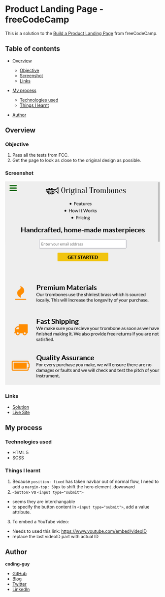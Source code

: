 # Product Landing Page - freeCodeCamp

This is a solution to the [Build a Product Landing Page](https://www.freecodecamp.org/learn/responsive-web-design/responsive-web-design-projects/build-a-product-landing-page) from freeCodeCamp.

## Table of contents

- [Overview](#overview)
  - [Objective](#objective)
  - [Screenshot](#screenshot)
  - [Links](#links)
- [My process](#my-process)

  - [Technologies used](#technologies-used)
  - [Things I learnt](#things-i-learnt)

- [Author](#author)

## Overview

### Objective

1. Pass all the tests from FCC.
2. Get the page to look as close to the original design as possible.

### Screenshot

![sceenshot](./fcc-product-landing-page.png)

### Links

- [Solution](https://github.com/1codingguy/fcc-responsive-projects/tree/main/product-landing-page)
- [Live Site](https://1codingguy.github.io/fcc-responsive-projects/product-landing-page/)

## My process

### Technologies used

- HTML 5
- SCSS

### Things I learnt

1. Because `position: fixed` has taken navbar out of normal flow, I need to add a `margin-top: 50px` to shift the hero element .downward
2. `<button>` vs `<input type="submit">`

- seems they are interchangable
- to specify the button content in `<input type="submit">`, add a value attribute.

3. To embed a YouTube video:

- Needs to used this link: https://www.youtube.com/embed/videoID
- replace the last videoID part with actual ID

## Author

**coding-guy**

- [GitHub](https://github.com/1codingguy)
- [Blog](https://blog.coding-guy.com/)
- [Twitter](https://twitter.com/1codingguy)
- [LinkedIn](https://www.linkedin.com/in/1codingguy/)
